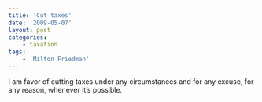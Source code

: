 ```yaml
---
title: 'Cut taxes'
date: '2009-05-07'
layout: post
categories:
    - taxation
tags:
    - 'Milton Friedman'
---
```


I am favor of cutting taxes under any circumstances and for any excuse, for any reason, whenever it’s possible.